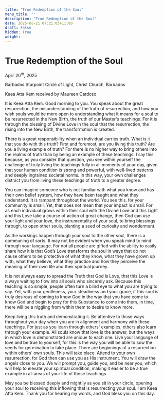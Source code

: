 ```yaml
---
title: "True Redemption of the Soul"
menu_title: ""
description: "True Redemption of the Soul"
date: 2025-06-21 07:21:03+11:00
draft: False
hidden: True
weight:
---
```

# True Redemption of the Soul

April 20<sup>th</sup>, 2025

Barbados Starpoint Circle of Light, Christ Church, Barbados

Keea Atta Kem received by Maureen Cardoso

It is Keea Atta Kem. Good morning to you. You speak about the great resurrection, the misunderstanding of the truth of resurrection, and how you wish souls would be more open to understanding what it means for a soul to be resurrected in the New Birth, the truth of our Master's teachings. For it is through the blessing of Divine Love in the soul that the resurrection, the rising into the New Birth, the transformation is created.

There is a great responsibility when an individual carries truth. What is it that you do with this truth? First and foremost, are you living this truth? Are you a living example of truth? For there is no higher way to bring others into the realms of truth than by being an example of these teachings. I say this because, as you consider that question, you see within yourself the challenge of truly living the teachings fully in all moments of your day, given that your human condition is strong and powerful, with well-lived patterns and deeply ingrained societal norms. In this way, your own challenges distract you from living these teachings of truth to a greater degree.

You can imagine someone who is not familiar with what you know and has their own belief system, how they have been taught and what they understand. It is rampant throughout the world. You see this, for your community is small. Yet, that does not mean that your impact is small. For as each individual grows within their soul with the Divine Love and this Light and this Love take a course of action of great change, then God can use your light and your love, the instrumentality of your soul, to bring blessings through, to open other souls, planting a seed of curiosity and wonderment.

As the workings happen through your soul to the other soul, there is a communing of sorts. It may not be evident when you speak mind to mind through your language. For not all people are gifted with the ability to easily share how it is that God’s Love transforms the soul in ways that do not cause others to be protective of what they know, what they have grown up with, what they believe, what they practice and how they perceive the meaning of their own life and their spiritual journey.

It is not always easy to spread the Truth that God is Love, that this Love is always waiting to flow into all souls who sincerely ask. Because this teaching is so simple, people often turn a blind eye to what you are trying to say. Yet, with your gentleness, your steadiness and your grace, if this soul is truly desirous of coming to know God in the way that you have come to know God and begin to pray for this Substance to come into them, in time, there will be a niggling from within them to desire to know more.

Keep living this truth and demonstrating it. Be attentive to those ways throughout your day when you are in alignment and harmony with these teachings. For just as you learn through others' examples, others also learn through your example. All souls know that love is the answer, but the ways in which love is demonstrated are unique to each one. Live your language of love and be true to yourself, for this is the way you will be able to sow the seeds for germination to take place. There are beginnings of a resurrection within others' own souls. This will take place. Attend to your own resurrection, for God then can use you as His instrument. You will draw the angels close to you. We will prompt you, guide you, and be near you, which will help to elevate your spiritual condition, making it easier to be a true example in all areas of your life of these teachings.

May you be blessed deeply and mightily as you sit in your circle, opening your soul to receiving this inflowing that is resurrecting your soul. I am Keea Atta Kem. Thank you for hearing my words, and God bless you on this day.
